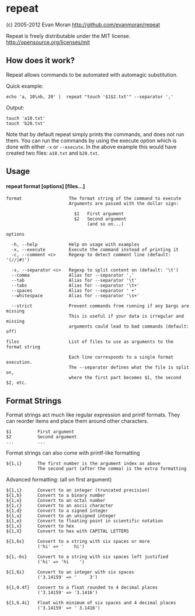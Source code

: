 repeat
====================================================================
(c) 2005-2012 Evan Moran
http://github.com/evanmoran/repeat

Repeat is freely distributable under the MIT license.
http://opensource.org/licenses/mit

How does it work?
--------------------------------------------------------------------
Repeat allows commands to be automated with automagic substitution.

Quick example:

    echo 'a, 10\nb, 20' |  repeat "touch '$1$2.txt'" --separator ','

Output:

    touch 'a10.txt'
    touch 'b20.txt'

Note that by default repeat simply prints the commands, and does
not run them. You can run the commands by using the execute option
which is done with either `-x` or `--execute`. In the above
example this would have created two files: `a10.txt` and `b20.txt`.

Usage
--------------------------------------------------------------------

#### repeat format [options] [files...]

    format                  The format string of the command to execute
                            Arguments are passed with the dollar sign:

                              $1   First argument
                              $2   Second argument
                                   (and so on...)

    options

      -h, --help            Help on usage with examples
      -x, --execute         Execute the command instead of printing it
      -c, --comment <c>     Regexp to detect comment line (default: '(//|#)')

      -s, --separator <c>   Regexp to split content on (default: '\t')
      --comma               Alias for --separator ','
      --tab                 Alias for --separator '\t'
      --tabs                Alias for --separator '\t+'
      --spaces              Alias for --separator ' +'
      --whitespace          Alias for --separator '\s+'

      --strict              Prevent commands from running if any $args are missing
                            This is useful if your data is irregular and missing
                            arguments could lead to bad commands (default: off)

    files                   List of files to use as arguments to the format string

                            Each line corresponds to a single format execution.
                            The --separator defines what the file is split on,
                            where the first part becomes $1, the second $2, etc.

Format Strings
--------------------------------------------------------------------
Format strings act much like regular expression and printf formats. They
can reorder items and place them around other characters.

    $1          First argument
    $2          Second argument
    ...         ...

Format strings can also come with printf-like formatting

    ${1,i}      The first number is the argument index as above
                The second part (after the comma) is the extra formatting

Advanced formatting: (all on first argument)

    ${1,i}      Convert to an integer (truncated precision)
    ${1,b}      Convert to a binary number
    ${1,o}      Convert to an octal number
    ${1,c}      Convert to an ascii character
    ${1,d}      Convert to a signed integer
    ${1,u}      Convert to an unsigned integer
    ${1,e}      Convert to floating point in scientific notation
    ${1,x}      Convert to hex
    ${1,X}      Convert to hex with CAPITAL LETTERS

    ${1,6s}     Convert to a string with six spaces or more
                ('hi' => '    hi')

    ${1,-6s}    Convert to a string with six spaces left justified
                ('hi' => 'hi    ')

    ${1,6i}     Convert to an integer with six spaces
                ('3.14159' => '     3')

    ${1,0.4f}   Convert to a float rounded to 4 decimal places
                ('3.14159' => '3.1416')

    ${1,6.4i}   Float with minimum of six spaces and 4 decimal places
                ('3.14159' => ' 3.1416')
